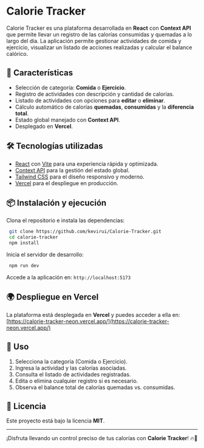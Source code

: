 # Calorie Tracker

Calorie Tracker es una plataforma desarrollada en **React** con **Context API** que permite llevar un registro de las calorías consumidas y quemadas a lo largo del día. La aplicación permite gestionar actividades de comida y ejercicio, visualizar un listado de acciones realizadas y calcular el balance calórico.

## 🚀 Características

- Selección de categoría: **Comida** o **Ejercicio**.
- Registro de actividades con descripción y cantidad de calorías.
- Listado de actividades con opciones para **editar** o **eliminar**.
- Cálculo automático de calorías **quemadas**, **consumidas** y la **diferencia total**.
- Estado global manejado con **Context API**.
- Desplegado en **Vercel**.

## 🛠️ Tecnologías utilizadas

- [React](https://react.dev/) con [Vite](https://vitejs.dev/) para una experiencia rápida y optimizada.
- [Context API](https://react.dev/reference/react/useContext) para la gestión del estado global.
- [Tailwind CSS](https://tailwindcss.com/) para el diseño responsivo y moderno.
- [Vercel](https://vercel.com/) para el despliegue en producción.

## 📦 Instalación y ejecución

Clona el repositorio e instala las dependencias:

```bash
 git clone https://github.com/kevirui/Calorie-Tracker.git
 cd calorie-tracker
 npm install
```

Inicia el servidor de desarrollo:

```bash
 npm run dev
```

Accede a la aplicación en: `http://localhost:5173`

## 🌍 Despliegue en Vercel

La plataforma está desplegada en **Vercel** y puedes acceder a ella en:
[https://calorie-tracker-neon.vercel.app/](https://calorie-tracker-neon.vercel.app/)

## 📌 Uso

1. Selecciona la categoría (Comida o Ejercicio).
2. Ingresa la actividad y las calorías asociadas.
3. Consulta el listado de actividades registradas.
4. Edita o elimina cualquier registro si es necesario.
5. Observa el balance total de calorías quemadas vs. consumidas.

## 📜 Licencia

Este proyecto está bajo la licencia **MIT**.

---
¡Disfruta llevando un control preciso de tus calorías con **Calorie Tracker**! 🔥🍏
